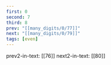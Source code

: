 ```yaml
---
first: 0
second: 7
third: 8
prev: "[[many_digits/0/77]]"
next: "[[many_digits/0/79]]"
tags: [even]
---
```

prev2-in-text: [[76]]
next2-in-text: [[80]]

